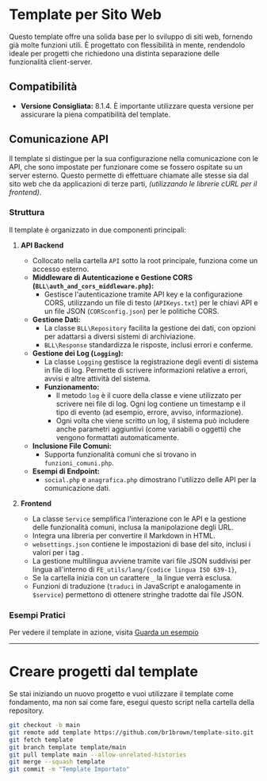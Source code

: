# Template per Sito Web

Questo template offre una solida base per lo sviluppo di siti web, fornendo già molte funzioni utili.
È progettato con flessibilità in mente, rendendolo ideale per progetti che richiedono una distinta separazione delle funzionalità client-server.

## Compatibilità
- **Versione Consigliata:** 8.1.4. È importante utilizzare questa versione per assicurare la piena compatibilità del template.

## Comunicazione API
Il template si distingue per la sua configurazione nella comunicazione con le API, che sono impostate per funzionare come se fossero ospitate su un server esterno. Questo permette di effettuare chiamate alle stesse sia dal sito web che da applicazioni di terze parti, _(utilizzando le librerie cURL per il frontend)_.

### Struttura
Il template è organizzato in due componenti principali:

1. **API Backend**
   - Collocato nella cartella `API` sotto la root principale, funziona come un accesso esterno.
   - **Middleware di Autenticazione e Gestione CORS (`BLL\auth_and_cors_middleware.php`):**
     - Gestisce l'autenticazione tramite API key e la configurazione CORS, utilizzando un file di testo (`APIKeys.txt`) per le chiavi API e un file JSON (`CORSconfig.json`) per le politiche CORS.
   - **Gestione Dati:**
     - La classe `BLL\Repository` facilita la gestione dei dati, con opzioni per adattarsi a diversi sistemi di archiviazione.
     - `BLL\Response` standardizza le risposte, inclusi errori e conferme.
   - **Gestione dei Log (`Logging`):**
     - La classe `Logging` gestisce la registrazione degli eventi di sistema in file di log. Permette di scrivere informazioni relative a errori, avvisi e altre attività del sistema.
     - **Funzionamento:**
       - Il metodo `log` è il cuore della classe e viene utilizzato per scrivere nei file di log. Ogni log contiene un timestamp e il tipo di evento (ad esempio, errore, avviso, informazione).
       - Ogni volta che viene scritto un log, il sistema può includere anche parametri aggiuntivi (come variabili o oggetti) che vengono formattati automaticamente.
   - **Inclusione File Comuni:**
     - Supporta funzionalità comuni che si trovano in `funzioni_comuni.php`.
   - **Esempi di Endpoint:**
     - `social.php` e `anagrafica.php` dimostrano l'utilizzo delle API per la comunicazione dati.

2. **Frontend**
   - La classe `Service` semplifica l'interazione con le API e la gestione delle funzionalità comuni, inclusa la manipolazione degli URL.
   - Integra una libreria per convertire il Markdown in HTML.
   - `websettings.json` contiene le impostazioni di base del sito, inclusi i valori per i tag <meta>.
   - La gestione multilingua avviene tramite vari file JSON suddivisi per lingua all'interno di `FE_utils/lang/{codice lingua ISO 639-1}`,
    - Se la cartella inizia con un carattere `_` la lingue verrà esclusa.
   - Funzioni di traduzione (`traduci` in JavaScript e analogamente in `$service`) permettono di ottenere stringhe tradotte dai file JSON.

### Esempi Pratici
Per vedere il template in azione, visita [Guarda un esempio](https://occhioalmondo.altervista.org/template-sito/)



--- --- ---


# Creare progetti dal template
Se stai iniziando un nuovo progetto e vuoi utilizzare il template come fondamento, ma non sai come fare, esegui questo script nella cartella della repository.
```bash
git checkout -b main
git remote add template https://github.com/br1brown/template-sito.git
git fetch template
git branch template template/main
git pull template main --allow-unrelated-histories
git merge --squash template
git commit -m "Template Importato"
```
